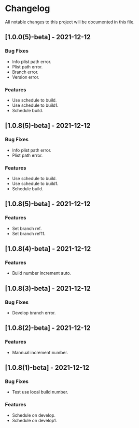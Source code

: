 # Changelog
All notable changes to this project will be documented in this file.

## [1.0.0(5)-beta] - 2021-12-12

### Bug Fixes

- Info plist path error.
- Plist path error.
- Branch error.
- Version error.

### Features

- Use schedule to build.
- Use schedule to build1.
- Schedule build.

<!-- generated by git-cliff -->
## [1.0.8(5)-beta] - 2021-12-12

### Bug Fixes

- Info plist path error.
- Plist path error.

### Features

- Use schedule to build.
- Use schedule to build1.
- Schedule build.

<!-- generated by git-cliff -->
## [1.0.8(5)-beta] - 2021-12-12

### Features

- Set branch ref.
- Set branch ref11.

<!-- generated by git-cliff -->
## [1.0.8(4)-beta] - 2021-12-12

### Features

- Build number increment auto.

<!-- generated by git-cliff -->
## [1.0.8(3)-beta] - 2021-12-12

### Bug Fixes

- Develop branch error.

<!-- generated by git-cliff -->
## [1.0.8(2)-beta] - 2021-12-12

### Features

- Mannual increment number.

<!-- generated by git-cliff -->
## [1.0.8(1)-beta] - 2021-12-12

### Bug Fixes

- Test use local build number.

### Features

- Schedule on develop.
- Schedule on develop1.

<!-- generated by git-cliff -->
